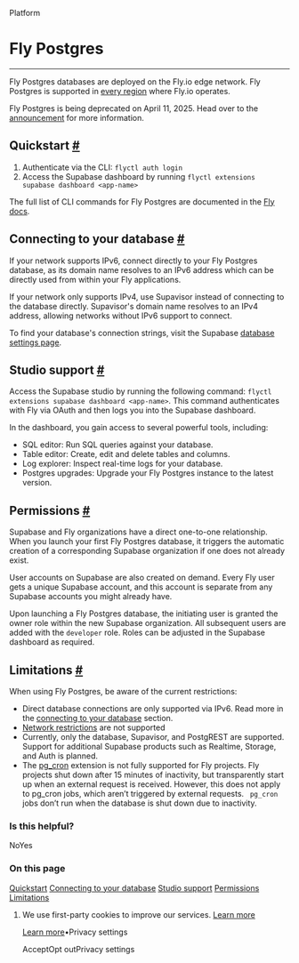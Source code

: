 Platform

# Fly Postgres

* * *

Fly Postgres databases are deployed on the Fly.io edge network. Fly Postgres is supported in [every region](https://fly.io/docs/reference/regions/) where Fly.io operates.

Fly Postgres is being deprecated on April 11, 2025. Head over to the [announcement](https://github.com/orgs/supabase/discussions/33413) for more information.

## Quickstart [\#](https://supabase.com/docs/guides/platform/fly-postgres\#quickstart)

1. Authenticate via the CLI: `flyctl auth login`
2. Access the Supabase dashboard by running `flyctl extensions supabase dashboard <app-name>`

The full list of CLI commands for Fly Postgres are documented in the [Fly docs](https://fly.io/docs/flyctl/extensions-supabase/).

## Connecting to your database [\#](https://supabase.com/docs/guides/platform/fly-postgres\#connecting-to-your-database)

If your network supports IPv6, connect directly to your Fly Postgres database, as its domain name resolves to an IPv6 address which can be directly used from within your Fly applications.

If your network only supports IPv4, use Supavisor instead of connecting to the database directly. Supavisor's domain name resolves to an IPv4 address, allowing networks without IPv6 support to connect.

To find your database's connection strings, visit the Supabase [database settings page](https://supabase.com/dashboard/project/_/settings/database).

## Studio support [\#](https://supabase.com/docs/guides/platform/fly-postgres\#studio-support)

Access the Supabase studio by running the following command: `flyctl extensions supabase dashboard <app-name>`. This command authenticates with Fly via OAuth and then logs you into the Supabase dashboard.

In the dashboard, you gain access to several powerful tools, including:

- SQL editor: Run SQL queries against your database.
- Table editor: Create, edit and delete tables and columns.
- Log explorer: Inspect real-time logs for your database.
- Postgres upgrades: Upgrade your Fly Postgres instance to the latest version.

## Permissions [\#](https://supabase.com/docs/guides/platform/fly-postgres\#permissions)

Supabase and Fly organizations have a direct one-to-one relationship. When you launch your first Fly Postgres database, it triggers the automatic creation of a corresponding Supabase organization if one does not already exist.

User accounts on Supabase are also created on demand. Every Fly user gets a unique Supabase account, and this account is separate from any Supabase accounts you might already have.

Upon launching a Fly Postgres database, the initiating user is granted the owner role within the new Supabase organization. All subsequent users are added with the `developer` role. Roles can be adjusted in the Supabase dashboard as required.

## Limitations [\#](https://supabase.com/docs/guides/platform/fly-postgres\#limitations)

When using Fly Postgres, be aware of the current restrictions:

- Direct database connections are only supported via IPv6. Read more in the [connecting to your database](https://supabase.com/docs/guides/platform/fly-postgres#connecting-to-your-database) section.
- [Network restrictions](https://supabase.com/docs/guides/platform/network-restrictions) are not supported
- Currently, only the database, Supavisor, and PostgREST are supported. Support for additional Supabase products such as Realtime, Storage, and Auth is planned.
- The [pg\_cron](https://supabase.com/docs/guides/database/extensions/pg_cron) extension is not fully supported for Fly projects. Fly projects shut down after 15 minutes of inactivity, but transparently start up when an external request is received. However, this does not apply to pg\_cron jobs, which aren’t triggered by external requests. ` pg_cron` jobs don’t run when the database is shut down due to inactivity.

### Is this helpful?

NoYes

### On this page

[Quickstart](https://supabase.com/docs/guides/platform/fly-postgres#quickstart) [Connecting to your database](https://supabase.com/docs/guides/platform/fly-postgres#connecting-to-your-database) [Studio support](https://supabase.com/docs/guides/platform/fly-postgres#studio-support) [Permissions](https://supabase.com/docs/guides/platform/fly-postgres#permissions) [Limitations](https://supabase.com/docs/guides/platform/fly-postgres#limitations)

1. We use first-party cookies to improve our services. [Learn more](https://supabase.com/privacy#8-cookies-and-similar-technologies-used-on-our-european-services)



   [Learn more](https://supabase.com/privacy#8-cookies-and-similar-technologies-used-on-our-european-services)•Privacy settings





   AcceptOpt outPrivacy settings